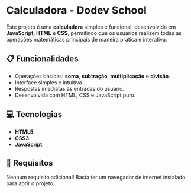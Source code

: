 # Calculadora - Dodev School

Este projeto é uma **calculadora** simples e funcional, desenvolvida em **JavaScript, HTML** e **CSS**, permitindo que os usuários realizem todas as operações matemáticas principais de maneira prática e interativa.

## 📋 Funcionalidades

- Operações básicas: **soma**, **subtração**, **multiplicação** e **divisão**.
- Interface simples e intuitiva.
- Respostas imediatas às entradas do usuário.
- Desenvolvida com HTML, CSS e JavaScript puro.

## 💻 Tecnologias

- **HTML5**
- **CSS3**
- **JavaScript**

## 🔧 Requisitos

Nenhum requisito adicional! Basta ter um navegador de internet instalado para abrir o projeto.
